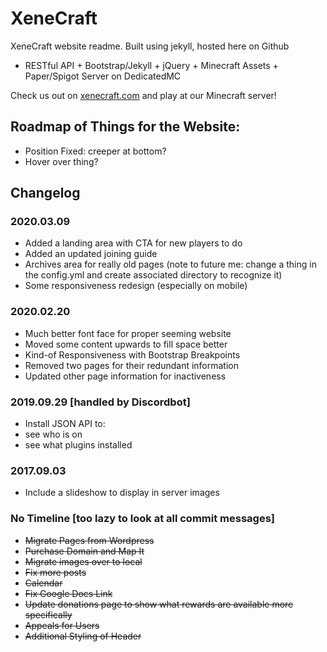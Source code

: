 XeneCraft
=====

XeneCraft website readme. Built using jekyll, hosted here on Github
* RESTful API + Bootstrap/Jekyll + jQuery + Minecraft Assets + Paper/Spigot Server on DedicatedMC

Check us out on [xenecraft.com](xenecraft.com) and play at our Minecraft server!

Roadmap of Things for the Website:
-----
* Position Fixed: creeper at bottom?
* Hover over thing?

Changelog
-----
### 2020.03.09 
* Added a landing area with CTA for new players to do
* Added an updated joining guide
* Archives area for really old pages (note to future me: change a thing in the config.yml and create associated directory to recognize it)
* Some responsiveness redesign (especially on mobile)

### 2020.02.20 
* Much better font face for proper seeming website
* Moved some content upwards to fill space better
* Kind-of Responsiveness with Bootstrap Breakpoints
* Removed two pages for their redundant information
* Updated other page information for inactiveness

### 2019.09.29 [handled by Discordbot]
* Install JSON API to:
* see who is on
* see what plugins installed

### 2017.09.03 
* Include a slideshow to display in server images

### No Timeline [too lazy to look at all commit messages]
* ~~Migrate Pages from Wordpress~~
* ~~Purchase Domain and Map It~~
* ~~Migrate images over to local~~
* ~~Fix more posts~~
* ~~Calendar~~
* ~~Fix Google Docs Link~~
* ~~Update donations page to show what rewards are available more specifically~~
* ~~Appeals for Users~~
* ~~Additional Styling of Header~~